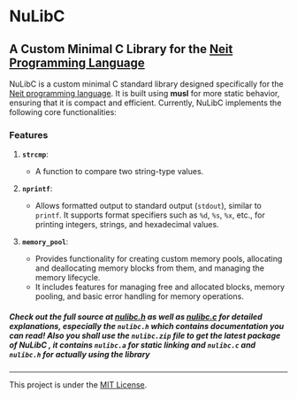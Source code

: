 # NuLibC
## A Custom Minimal C Library for the [Neit Programming Language](https://oxumlabs.github.io/nsite)

NuLibC is a custom minimal C standard library designed specifically for the [Neit programming language](https://oxumlabs.github.io/nsite). It is built using **musl** for more static behavior, ensuring that it is compact and efficient. Currently, NuLibC implements the following core functionalities:

### Features

1. **`strcmp`**:
   - A function to compare two string-type values.
   
2. **`nprintf`**:
   - Allows formatted output to standard output (`stdout`), similar to `printf`. It supports format specifiers such as `%d`, `%s`, `%x`, etc., for printing integers, strings, and hexadecimal values.
   
3. **`memory_pool`**:
   - Provides functionality for creating custom memory pools, allocating and deallocating memory blocks from them, and managing the memory lifecycle.
   - It includes features for managing free and allocated blocks, memory pooling, and basic error handling for memory operations.

##### Check out the full source at [nulibc.h](nulibc.h) as well as [nulibc.c](nulibc.c) for detailed explanations, especially the `nulibc.h` which contains documentation you can read! Also you shall use the ``nulibc.zip`` file to get the latest package of NuLibC , it contains ``nulibc.a`` for static linking and ``nulibc.c`` and ``nulibc.h`` for actually using the library

---
This project is under the [MIT License](LICENSE).
